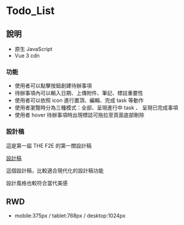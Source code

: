 # Todo_List
## 說明

- 原生 JavaScript
- Vue 3 cdn

### 功能

- 使用者可以點擊按鈕創建待辦事項
- 待辦事項內可以輸入日期、上傳附件、筆記、標註重要性
- 使用者可以依照 icon 進行置頂、編輯、完成 task 等動作
- 使用者瀏覽時分為三種模式：全部、呈現進行中 task 、 呈現已完成事項
- 使用者 hover 待辦事項時出現標誌可拖拉至頁面底部刪除

### 設計稿

這是第一屆 THE F2E 的第一關設計稿

[設計稿](https://hexschool.github.io/THE_F2E_Design/todolist/)

這個設計稿，比較適合現代化的設計稿功能

設計風格也較符合當代美感

## RWD

- mobile:375px / tablet:768px / desktop:1024px

